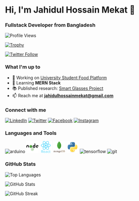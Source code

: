 # Hi, I'm Jahidul Hossain Mekat 👋
### Fullstack Developer from Bangladesh

![Profile Views](https://komarev.com/ghpvc/?username=phanthom-mekat&label=Profile%20views&color=0e75b6&style=flat)

[![Trophy](https://github-profile-trophy.vercel.app/?username=phanthom-mekat)](https://github.com/ryo-ma/github-profile-trophy)

[![Twitter Follow](https://img.shields.io/twitter/follow/mekat?logo=twitter&style=for-the-badge)](https://twitter.com/mekat)

### What I'm up to
- 🔭 Working on [University Student Food Platform](https://github.com/samZero-0/University_Student_Food_Platform_Project)
- 🌱 Learning **MERN Stack**
- 📚 Published research: [Smart Glasses Project](https://ieeexplore.ieee.org/document/10773093)
- 📫 Reach me at **jahidulhossainmekat@gmail.com**

### Connect with me
[![LinkedIn](https://raw.githubusercontent.com/rahuldkjain/github-profile-readme-generator/master/src/images/icons/Social/linked-in-alt.svg)](https://www.linkedin.com/in/jahidul-hossain-mekat-157874228)
[![Twitter](https://raw.githubusercontent.com/rahuldkjain/github-profile-readme-generator/master/src/images/icons/Social/twitter.svg)](https://twitter.com/mekat)
[![Facebook](https://raw.githubusercontent.com/rahuldkjain/github-profile-readme-generator/master/src/images/icons/Social/facebook.svg)](https://www.facebook.com/buletboy.mekat)
[![Instagram](https://raw.githubusercontent.com/rahuldkjain/github-profile-readme-generator/master/src/images/icons/Social/instagram.svg)](https://www.instagram.com/mekat20)

### Languages and Tools
<p>
  <img src="https://cdn.worldvectorlogo.com/logos/arduino-1.svg" alt="arduino" width="40" height="40"/>
  <img src="https://raw.githubusercontent.com/devicons/devicon/master/icons/nodejs/nodejs-original-wordmark.svg" alt="nodejs" width="40" height="40"/>
  <img src="https://raw.githubusercontent.com/devicons/devicon/master/icons/react/react-original-wordmark.svg" alt="react" width="40" height="40"/>
  <img src="https://raw.githubusercontent.com/devicons/devicon/master/icons/mongodb/mongodb-original-wordmark.svg" alt="mongodb" width="40" height="40"/>
  <img src="https://raw.githubusercontent.com/devicons/devicon/master/icons/python/python-original.svg" alt="python" width="40" height="40"/>
  <img src="https://www.vectorlogo.zone/logos/tensorflow/tensorflow-icon.svg" alt="tensorflow" width="40" height="40"/>
  <img src="https://www.vectorlogo.zone/logos/git-scm/git-scm-icon.svg" alt="git" width="40" height="40"/>
</p>

### GitHub Stats
![Top Languages](https://github-readme-stats.vercel.app/api/top-langs?username=phanthom-mekat&show_icons=true&locale=en&layout=compact)

![GitHub Stats](https://github-readme-stats.vercel.app/api?username=phanthom-mekat&show_icons=true&locale=en)

![GitHub Streak](https://github-readme-streak-stats.herokuapp.com/?user=phanthom-mekat)
